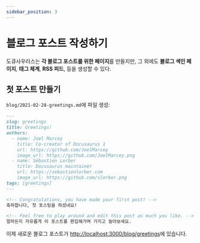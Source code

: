 ```yaml
---
sidebar_position: 3
---
```


<!-- # Create a Blog Post -->
# 블로그 포스트 작성하기

<!-- Docusaurus creates a **page for each blog post**, but also a **blog index page**, a **tag system**, an **RSS** feed... -->
도큐사우러스는 **각 블로그 포스트를 위한 페이지**를 만들지만, 그 외에도 **블로그 색인 페이지**, **태그 체계**, **RSS 피드**, 등을 생성할 수 있다.

<!-- ## Create your first Post -->
## 첫 포스트 만들기

<!-- Create a file at `blog/2021-02-28-greetings.md`: -->
`blog/2021-02-28-greetings.md`에 파일 생성:

```md title="blog/2021-02-28-greetings.md"
---
slug: greetings
title: Greetings!
authors:
  - name: Joel Marcey
    title: Co-creator of Docusaurus 1
    url: https://github.com/JoelMarcey
    image_url: https://github.com/JoelMarcey.png
  - name: Sébastien Lorber
    title: Docusaurus maintainer
    url: https://sebastienlorber.com
    image_url: https://github.com/slorber.png
tags: [greetings]
---

<!-- Congratulations, you have made your first post! -->
축하합니다, 첫 포스팅을 하셨네요!

<!-- Feel free to play around and edit this post as much you like. -->
얼마든지 자유롭게 이 포스트를 편집해가며 가지고 놀아보세요.
```

<!-- A new blog post is now available at [http://localhost:3000/blog/greetings](http://localhost:3000/blog/greetings). -->
이제 새로운 블로그 포스트가 [http://localhost:3000/blog/greetings](http://localhost:3000/blog/greetings)에 있습니다.
